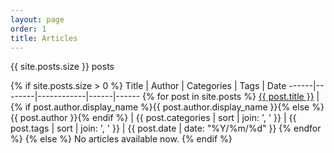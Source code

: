 ```yaml
---
layout: page
order: 1
title: Articles
---
```


{{ site.posts.size }} posts

{% if site.posts.size > 0 %}
Title | Author | Categories | Tags | Date
------|--------|------------|------|------
	{% for post in site.posts %} <a href="{{ post.url | prepend: site.baseurl }}">{{ post.title }}</a> | {% if post.author.display_name %}{{ post.author.display_name }}{% else %}{{ post.author }}{% endif %} | {{ post.categories | sort | join: ', ' }} | {{ post.tags | sort | join: ', ' }} | {{ post.date | date: "%Y/%m/%d" }}
	{% endfor %}
{% else %}
No articles available now.
{% endif %}
